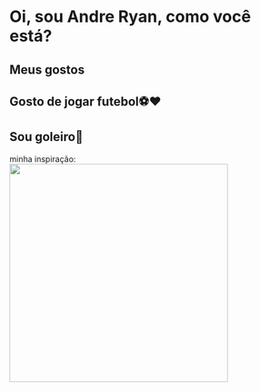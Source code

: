 # Oi, sou Andre Ryan, como você está?
## Meus gostos
## Gosto de jogar futebol⚽❤
## Sou goleiro🐙
minha inspiração: <br>
<img src="https://premierleaguebrasil.com.br/wp-content/uploads/2022/05/Courtois-e-eleito-o-melhor-jogador-da-final-da-Champions-League.jpg" width=384 heigth=384/>
